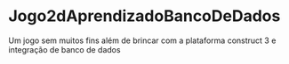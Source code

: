 # Jogo2dAprendizadoBancoDeDados
Um jogo sem muitos fins além de brincar com a plataforma construct 3 e integração de banco de dados
